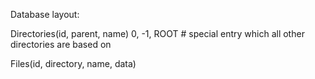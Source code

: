 
Database layout:

Directories(id, parent, name)
0, -1, ROOT  # special entry which all other directories are based on

Files(id, directory, name, data)


